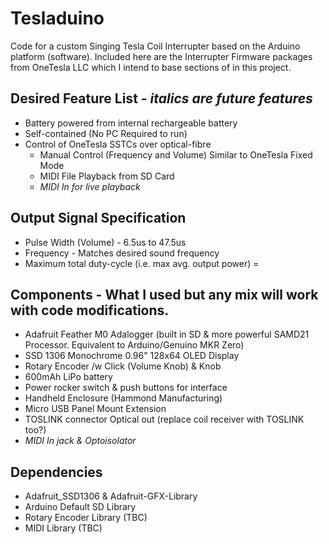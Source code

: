 # Tesladuino
Code for a custom Singing Tesla Coil Interrupter based on the Arduino platform
(software). Included here are the Interrupter Firmware packages from OneTesla
LLC which I intend to base sections of in this project.

## Desired Feature List - *italics are future features*
* Battery powered from internal rechargeable battery
* Self-contained (No PC Required to run)
* Control of OneTesla SSTCs over optical-fibre
  * Manual Control (Frequency and Volume) Similar to OneTesla Fixed Mode
  * MIDI File Playback from SD Card
  * *MIDI In for live playback*

## Output Signal Specification
* Pulse Width (Volume) - 6.5us to 47.5us
* Frequency - Matches desired sound frequency
* Maximum total duty-cycle (i.e. max avg. output power) =

## Components - What I used but any mix will work with code modifications.
* Adafruit Feather M0 Adalogger (built in SD & more powerful SAMD21 Processor. 
  Equivalent to Arduino/Genuino MKR Zero)
* SSD 1306 Monochrome 0.96" 128x64 OLED Display
* Rotary Encoder /w Click (Volume Knob) & Knob
* 600mAh LiPo battery
* Power rocker switch & push buttons for interface
* Handheld Enclosure (Hammond Manufacturing)
* Micro USB Panel Mount Extension
* TOSLINK connector Optical out (replace coil receiver with TOSLINK too?)
* *MIDI In jack & Optoisolator*

## Dependencies
* Adafruit_SSD1306 & Adafruit-GFX-Library
* Arduino Default SD Library
* Rotary Encoder Library (TBC)
* MIDI Library (TBC)
